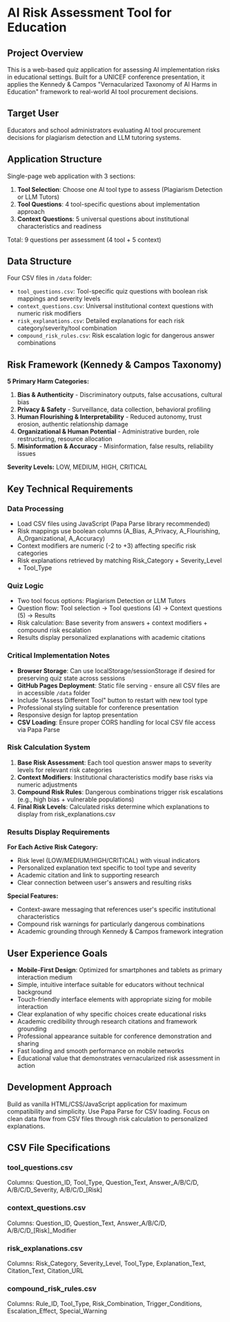 # AI Risk Assessment Tool for Education

## Project Overview
This is a web-based quiz application for assessing AI implementation risks in educational settings. Built for a UNICEF conference presentation, it applies the Kennedy & Campos "Vernacularized Taxonomy of AI Harms in Education" framework to real-world AI tool procurement decisions.

## Target User
Educators and school administrators evaluating AI tool procurement decisions for plagiarism detection and LLM tutoring systems.

## Application Structure
Single-page web application with 3 sections:
1. **Tool Selection**: Choose one AI tool type to assess (Plagiarism Detection or LLM Tutors)
2. **Tool Questions**: 4 tool-specific questions about implementation approach 
3. **Context Questions**: 5 universal questions about institutional characteristics and readiness

Total: 9 questions per assessment (4 tool + 5 context)

## Data Structure
Four CSV files in `/data` folder:
- `tool_questions.csv`: Tool-specific quiz questions with boolean risk mappings and severity levels
- `context_questions.csv`: Universal institutional context questions with numeric risk modifiers  
- `risk_explanations.csv`: Detailed explanations for each risk category/severity/tool combination
- `compound_risk_rules.csv`: Risk escalation logic for dangerous answer combinations

## Risk Framework (Kennedy & Campos Taxonomy)
**5 Primary Harm Categories:**
1. **Bias & Authenticity** - Discriminatory outputs, false accusations, cultural bias
2. **Privacy & Safety** - Surveillance, data collection, behavioral profiling  
3. **Human Flourishing & Interpretability** - Reduced autonomy, trust erosion, authentic relationship damage
4. **Organizational & Human Potential** - Administrative burden, role restructuring, resource allocation
5. **Misinformation & Accuracy** - Misinformation, false results, reliability issues

**Severity Levels:** LOW, MEDIUM, HIGH, CRITICAL

## Key Technical Requirements

### Data Processing
- Load CSV files using JavaScript (Papa Parse library recommended)
- Risk mappings use boolean columns (A_Bias, A_Privacy, A_Flourishing, A_Organizational, A_Accuracy)
- Context modifiers are numeric (-2 to +3) affecting specific risk categories
- Risk explanations retrieved by matching Risk_Category + Severity_Level + Tool_Type

### Quiz Logic
- Two tool focus options: Plagiarism Detection or LLM Tutors
- Question flow: Tool selection → Tool questions (4) → Context questions (5) → Results
- Risk calculation: Base severity from answers + context modifiers + compound risk escalation
- Results display personalized explanations with academic citations

### Critical Implementation Notes
- **Browser Storage**: Can use localStorage/sessionStorage if desired for preserving quiz state across sessions
- **GitHub Pages Deployment**: Static file serving - ensure all CSV files are in accessible `/data` folder
- Include "Assess Different Tool" button to restart with new tool type
- Professional styling suitable for conference presentation
- Responsive design for laptop presentation
- **CSV Loading**: Ensure proper CORS handling for local CSV file access via Papa Parse

### Risk Calculation System
1. **Base Risk Assessment**: Each tool question answer maps to severity levels for relevant risk categories
2. **Context Modifiers**: Institutional characteristics modify base risks via numeric adjustments
3. **Compound Risk Rules**: Dangerous combinations trigger risk escalations (e.g., high bias + vulnerable populations)
4. **Final Risk Levels**: Calculated risks determine which explanations to display from risk_explanations.csv

### Results Display Requirements
**For Each Active Risk Category:**
- Risk level (LOW/MEDIUM/HIGH/CRITICAL) with visual indicators
- Personalized explanation text specific to tool type and severity
- Academic citation and link to supporting research
- Clear connection between user's answers and resulting risks

**Special Features:**
- Context-aware messaging that references user's specific institutional characteristics
- Compound risk warnings for particularly dangerous combinations
- Academic grounding through Kennedy & Campos framework integration

## User Experience Goals
- **Mobile-First Design**: Optimized for smartphones and tablets as primary interaction medium
- Simple, intuitive interface suitable for educators without technical background
- Touch-friendly interface elements with appropriate sizing for mobile interaction
- Clear explanation of why specific choices create educational risks
- Academic credibility through research citations and framework grounding
- Professional appearance suitable for conference demonstration and sharing
- Fast loading and smooth performance on mobile networks
- Educational value that demonstrates vernacularized risk assessment in action

## Development Approach
Build as vanilla HTML/CSS/JavaScript application for maximum compatibility and simplicity. Use Papa Parse for CSV loading. Focus on clean data flow from CSV files through risk calculation to personalized explanations.

## CSV File Specifications

### tool_questions.csv
Columns: Question_ID, Tool_Type, Question_Text, Answer_A/B/C/D, A/B/C/D_Severity, A/B/C/D_[Risk]

### context_questions.csv  
Columns: Question_ID, Question_Text, Answer_A/B/C/D, A/B/C/D_[Risk]_Modifier

### risk_explanations.csv
Columns: Risk_Category, Severity_Level, Tool_Type, Explanation_Text, Citation_Text, Citation_URL

### compound_risk_rules.csv
Columns: Rule_ID, Tool_Type, Risk_Combination, Trigger_Conditions, Escalation_Effect, Special_Warning
